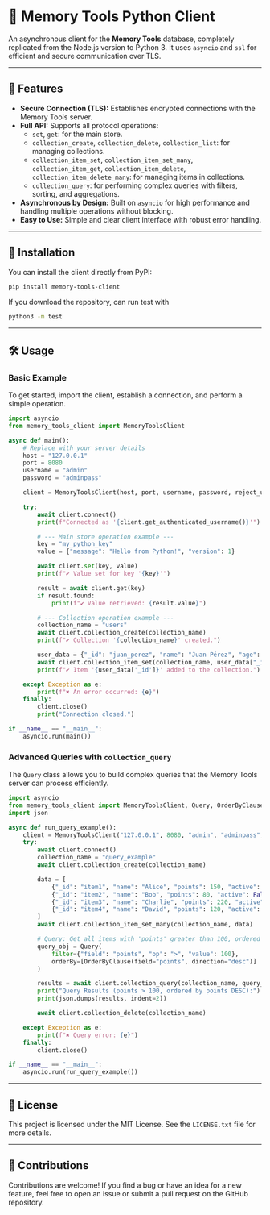 # 🐍 Memory Tools Python Client

An asynchronous client for the **Memory Tools** database, completely replicated from the Node.js version to Python 3. It uses `asyncio` and `ssl` for efficient and secure communication over TLS.

---

## 🌟 Features

- **Secure Connection (TLS):** Establishes encrypted connections with the Memory Tools server.
- **Full API:** Supports all protocol operations:
  - `set`, `get`: for the main store.
  - `collection_create`, `collection_delete`, `collection_list`: for managing collections.
  - `collection_item_set`, `collection_item_set_many`, `collection_item_get`, `collection_item_delete`, `collection_item_delete_many`: for managing items in collections.
  - `collection_query`: for performing complex queries with filters, sorting, and aggregations.
- **Asynchronous by Design:** Built on `asyncio` for high performance and handling multiple operations without blocking.
- **Easy to Use:** Simple and clear client interface with robust error handling.

---

## 🚀 Installation

You can install the client directly from PyPI:

```bash
pip install memory-tools-client
```

If you download the repository, can run test with

```bash
python3 -m test
```

---

## 🛠️ Usage

### Basic Example

To get started, import the client, establish a connection, and perform a simple operation.

```python
import asyncio
from memory_tools_client import MemoryToolsClient

async def main():
    # Replace with your server details
    host = "127.0.0.1"
    port = 8080
    username = "admin"
    password = "adminpass"

    client = MemoryToolsClient(host, port, username, password, reject_unauthorized=False)

    try:
        await client.connect()
        print(f"Connected as '{client.get_authenticated_username()}'")

        # --- Main store operation example ---
        key = "my_python_key"
        value = {"message": "Hello from Python!", "version": 1}

        await client.set(key, value)
        print(f"✔ Value set for key '{key}'")

        result = await client.get(key)
        if result.found:
            print(f"✔ Value retrieved: {result.value}")

        # --- Collection operation example ---
        collection_name = "users"
        await client.collection_create(collection_name)
        print(f"✔ Collection '{collection_name}' created.")

        user_data = {"_id": "juan_perez", "name": "Juan Pérez", "age": 30}
        await client.collection_item_set(collection_name, user_data["_id"], user_data)
        print(f"✔ Item '{user_data['_id']}' added to the collection.")

    except Exception as e:
        print(f"✖ An error occurred: {e}")
    finally:
        client.close()
        print("Connection closed.")

if __name__ == "__main__":
    asyncio.run(main())
```

### Advanced Queries with `collection_query`

The `Query` class allows you to build complex queries that the Memory Tools server can process efficiently.

```python
import asyncio
from memory_tools_client import MemoryToolsClient, Query, OrderByClause, Aggregation
import json

async def run_query_example():
    client = MemoryToolsClient("127.0.0.1", 8080, "admin", "adminpass", reject_unauthorized=False)
    try:
        await client.connect()
        collection_name = "query_example"
        await client.collection_create(collection_name)

        data = [
            {"_id": "item1", "name": "Alice", "points": 150, "active": True},
            {"_id": "item2", "name": "Bob", "points": 80, "active": False},
            {"_id": "item3", "name": "Charlie", "points": 220, "active": True},
            {"_id": "item4", "name": "David", "points": 120, "active": True},
        ]
        await client.collection_item_set_many(collection_name, data)

        # Query: Get all items with 'points' greater than 100, ordered by 'points' descending.
        query_obj = Query(
            filter={"field": "points", "op": ">", "value": 100},
            orderBy=[OrderByClause(field="points", direction="desc")]
        )

        results = await client.collection_query(collection_name, query_obj)
        print("Query Results (points > 100, ordered by points DESC):")
        print(json.dumps(results, indent=2))

        await client.collection_delete(collection_name)

    except Exception as e:
        print(f"✖ Query error: {e}")
    finally:
        client.close()

if __name__ == "__main__":
    asyncio.run(run_query_example())
```

---

## 📄 License

This project is licensed under the MIT License. See the `LICENSE.txt` file for more details.

---

## 🤝 Contributions

Contributions are welcome! If you find a bug or have an idea for a new feature, feel free to open an issue or submit a pull request on the GitHub repository.
